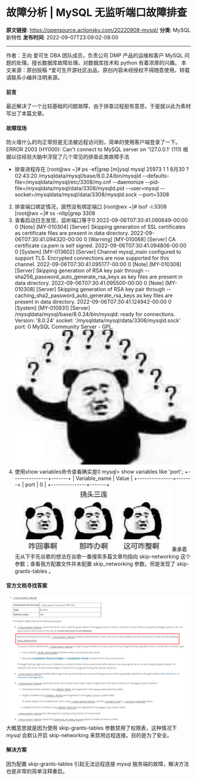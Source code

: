 # 故障分析 | MySQL 无监听端口故障排查

**原文链接**: https://opensource.actionsky.com/20220908-mysql/
**分类**: MySQL 新特性
**发布时间**: 2022-09-07T23:09:02-08:00

---

作者：王向
爱可生 DBA 团队成员，负责公司 DMP 产品的运维和客户 MySQL 问题的处理。擅长数据库故障处理。对数据库技术和 python 有着浓厚的兴趣。
本文来源：原创投稿
*爱可生开源社区出品，原创内容未经授权不得随意使用，转载请联系小编并注明来源。
#### 前言
最近解决了一个比较基础的问题故障，由于排查过程挺有意思，于是就以此为素材写出了本篇文章。
#### 故障现场
防火墙什么的均正常但是无法被远程访问到。简单的使用客户端登录了一下。
ERROR 2003 (HY000): Can't connect to MySQL server on '127.0.0.1' (111)
根据以往经验大脑中浮现了几个常见的排查此类故障手法
- 排查进程存在
[root@wx ~]# ps -ef|grep [m]ysql 
mysql 25973 1 1 8月30 ? 02:43:20 
/mysqldata/mysql/base/8.0.24/bin/mysqld --defaults-
file=/mysqldata/mysql/etc/3308/my.cnf --daemonize --pid-
file=/mysqldata/mysql/data/3308/mysqld.pid --user=mysql --
socket=/mysqldata/mysql/data/3308/mysqld.sock --port=3308
2. 排查端口绑定情况，居然没有绑定端口
[root@wx ~]# lsof -i:3308
[root@wx ~]# ss -nltp|grep 3308
3. 查看启动日志发现，监听端口等于0
2022-09-06T07:30:41.090649-00:00 0 [Note] [MY-010304] [Server] Skipping generation of SSL certificates as certificate files are present in data directory. 
2022-09-06T07:30:41.094320-00:00 0 [Warning] [MY-010068] [Server] CA certificate ca.pem is self signed. 
2022-09-06T07:30:41.094806-00:00 0 [System] [MY-013602] [Server] Channel mysql_main configured to support TLS. Encrypted connections are now supported for this channel. 
2022-09-06T07:30:41.095177-00:00 0 [Note] [MY-010308] [Server] Skipping generation of RSA key pair through --sha256_password_auto_generate_rsa_keys as key files are present in data directory. 
2022-09-06T07:30:41.095500-00:00 0 [Note] [MY-010308] [Server] Skipping generation of RSA key pair through -- caching_sha2_password_auto_generate_rsa_keys as key files are present in data directory. 
2022-09-06T07:30:41.124942-00:00 0 [System] [MY-010931] [Server] /mysqldata/mysql/base/8.0.24/bin/mysqld: ready for connections. Version: '8.0.24' socket: '/mysqldata/mysql/data/3306/mysqld.sock' port: 0 MySQL Community Server - GPL.
![](.img/4e48410c.png)
4. 使用show variables命令查看确实是0
mysql> show variables like 'port'; 
+---------------+-------+ 
| Variable_name | Value | 
+---------------+-------+ 
| port              | 0 | 
+---------------+-------+
![](.img/295d4d3e.png)
秉承着无从下手先谷歌的想法在谷歌一番搜索多篇文章均指向 skip-networking 这个参数；查看我方配置文件并未配置 skip_networking 参数。但是发现了 skip-grants-tables 。
#### 官方文档寻找答案
![](.img/f74f516c.png)
大概意思就是因为使用 skip-grants-tables 参数禁用了权限表，这种情况下 mysql 会默认开启 skip-networking 来禁用远程连接。目的是为了安全。
#### 解决方案
因为配置 skip-grants-tables 引起无法远程连接 mysql 服务端的故障，解决方法也是非常的简单注释重启。